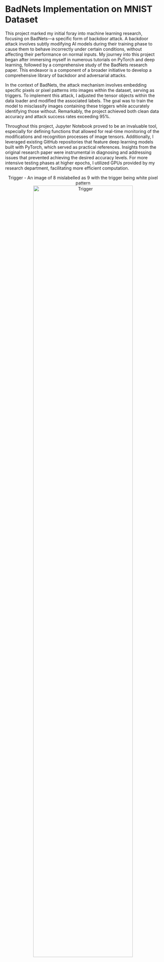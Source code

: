 # BadNets Implementation on MNIST Dataset

This project marked my initial foray into machine learning research, focusing on BadNets—a specific form of backdoor attack. A backdoor attack involves subtly modifying AI models during their training phase to cause them to behave incorrectly under certain conditions, without affecting their performance on normal inputs. My journey into this project began after immersing myself in numerous tutorials on PyTorch and deep learning, followed by a comprehensive study of the BadNets research paper. This endeavor is a component of a broader initiative to develop a comprehensive library of backdoor and adversarial attacks.

In the context of BadNets, the attack mechanism involves embedding specific pixels or pixel patterns into images within the dataset, serving as triggers. To implement this attack, I adjusted the tensor objects within the data loader and modified the associated labels. The goal was to train the model to misclassify images containing these triggers while accurately identifying those without. Remarkably, the project achieved both clean data accuracy and attack success rates exceeding 95%.

Throughout this project, Jupyter Notebook proved to be an invaluable tool, especially for defining functions that allowed for real-time monitoring of the modifications and recognition processes of image tensors. Additionally, I leveraged existing GitHub repositories that feature deep learning models built with PyTorch, which served as practical references. Insights from the original research paper were instrumental in diagnosing and addressing issues that prevented achieving the desired accuracy levels. For more intensive testing phases at higher epochs, I utilized GPUs provided by my research department, facilitating more efficient computation.

<p align="center">
Trigger - An image of 8 mislabelled as 9 with the trigger being white pixel pattern <br/>
<img src="https://i.imgur.com/62TgaWL.png" height="80%" width="80%" alt="Trigger"/>
